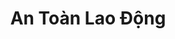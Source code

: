 ---
layout: "category-page"
title: "An Toàn Lao Động"
description: "Tải miễn phí file đồ hoạ vector An Toàn Lao Động png jpg pdf ai crd..."
permalink: "/category/an-toan-lao-dong/"
image: "/assets/images/affiliates.jpg"
color: "#121826"
---